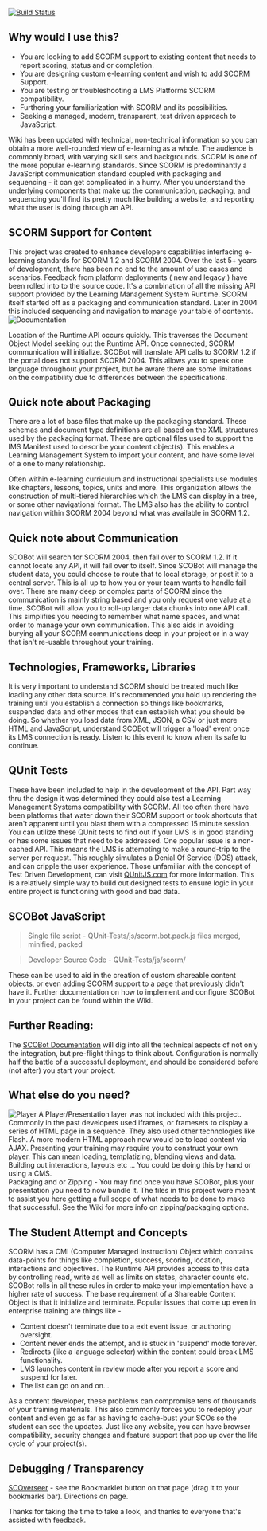 [![Build Status](https://travis-ci.org/cybercussion/SCOBot.png?branch=master)](https://travis-ci.org/cybercussion/SCOBot)
## Why would I use this?

* You are looking to add SCORM support to existing content that needs to report scoring, status and or completion.
* You are designing custom e-learning content and wish to add SCORM Support.
* You are testing or troubleshooting a LMS Platforms SCORM compatibility.
* Furthering your familiarization with SCORM and its possibilities.
* Seeking a managed, modern, transparent, test driven approach to JavaScript.

Wiki has been updated with technical, non-technical information so you can obtain a more well-rounded view of e-learning as a whole.  The audience is commonly broad, with varying skill sets and backgrounds.
SCORM is one of the more popular e-learning standards.  Since SCORM is predominantly a JavaScript communication standard coupled with packaging and sequencing - it can get complicated in a hurry.
After you understand the underlying components that make up the communication, packaging, and sequencing you'll find its pretty much like building a website, and reporting what the user is doing through an API.

## SCORM Support for Content
This project was created to enhance developers capabilities interfacing e-learning standards for SCORM 1.2 and SCORM 2004.  Over the last 5+ years of development, there has been no end to the amount of use cases and scenarios.  Feedback from platform deployments ( new and legacy ) have been rolled into to the source code. 
It's a combination of all the missing API support provided by the Learning Management System Runtime.  SCORM itself started off as a packaging and communication standard.  Later in 2004 this included sequencing and navigation to manage your table of contents.
![Documentation](http://cybercussion.com/css/img/oriented.jpg) 

Location of the Runtime API occurs quickly.  This traverses the Document Object Model seeking out the Runtime API.  Once connected, SCORM communication will initialize.
SCOBot will translate API calls to SCORM 1.2 if the portal does not support SCORM 2004.  This allows you to speak one language throughout your project, but be aware there are some limitations on the compatibility due to differences between the specifications.

## Quick note about Packaging
There are a lot of base files that make up the packaging standard.  These schemas and document type definitions are all based on the XML structures used by the packaging format.
These are optional files used to support the IMS Manifest used to describe your content object(s).  This enables a Learning Management System to import your content, and have some level of a one to many relationship.

Often within e-learning curriculum and instructional specialists use modules like chapters, lessons, topics, units and more.  This organization allows the construction of multi-tiered hierarchies which the LMS can display in a tree, or some other navigational format.
The LMS also has the ability to control navigation within SCORM 2004 beyond what was available in SCORM 1.2.

## Quick note about Communication
SCOBot will search for SCORM 2004, then fail over to SCORM 1.2.  If it cannot locate any API, it will fail over to itself.  Since SCOBot will manage the student data, you could choose to route that to local storage, or post it to a central server.  This is all up to how you or your team wants to handle fail over.
There are many deep or complex parts of SCORM since the communication is mainly string based and you only request one value at a time.  SCOBot will allow you to roll-up larger data chunks into one API call.  This simplifies you needing to remember what name spaces, and what order to manage your own communication.  This also aids in avoiding burying all your SCORM communications deep in your project or in a way that isn't re-usable throughout your training.
 
## Technologies, Frameworks, Libraries
It is very important to understand SCORM should be treated much like loading any other data source.  It's recommended you hold up rendering the training until you establish a connection so things like bookmarks, suspended data and other modes that can establish what you should be doing.  So whether you load data from XML, JSON, a CSV or just more HTML and JavaScript, understand SCOBot will trigger a 'load' event once its LMS connection is ready.  Listen to this event to know when its safe to continue.

## QUnit Tests
These have been included to help in the development of the API.  Part way thru the design it was determined they could also test a Learning Management Systems compatibility with SCORM.  All too often there have been platforms that water down their SCORM support or took shortcuts that aren't apparent until you blast them with a compressed 15 minute session.  You can utilize these QUnit tests to find out if your LMS is in good standing or has some issues that need to be addressed.  One popular issue is a non-cached API.  This means the LMS is attempting to make a round-trip to the server per request.  This roughly simulates a Denial Of Service (DOS) attack, and can cripple the user experience.
Those unfamiliar with the concept of Test Driven Development, can visit [QUnitJS.com](https:/qunitjs.com) for more information.
This is a relatively simple way to build out designed tests to ensure logic in your entire project is functioning with good and bad data.

## SCOBot JavaScript
>Single file script - 
QUnit-Tests/js/scorm.bot.pack.js files merged, minified, packed

>Developer Source Code -
QUnit-Tests/js/scorm/

These can be used to aid in the creation of custom shareable content objects, or even adding SCORM support to a page that previously didn't have it.  Further documentation on how to implement and configure SCOBot in your project can be found within the Wiki.

## Further Reading:
The [SCOBot Documentation](https://github.com/cybercussion/SCOBot/wiki/SCORM-SCOBot-Documentation) will dig into all the technical aspects of not only the integration, but pre-flight things to think about.
Configuration is normally half the battle of a successful deployment, and should be considered before (not after) you start your project.

## What else do you need?
![Player](http://cybercussion.com/css/img/SCOBotPlayer.png) 
A Player/Presentation layer was not included with this project.  Commonly in the past developers used iframes, or framesets to display a series of HTML page in a sequence.  They also used other technologies like Flash.  A more modern HTML approach now would be to lead content via AJAX.
Presenting your training may require you to construct your own player.  This can mean loading, templatizing, blending views and data.  Building out interactions, layouts etc ... You could be doing this by hand or using a CMS.  
Packaging and or Zipping - You may find once you have SCOBot, plus your presentation you need to now bundle it.  The files in this project were meant to assist you here getting a full scope of what needs to be done to make that successful.  See the Wiki for more info on zipping/packaging options.


## The Student Attempt and Concepts
SCORM has a CMI (Computer Managed Instruction) Object which contains data-points for things like completion, success, scoring, location, interactions and objectives.  The Runtime API provides access to this data by controlling read, write as well as limits on states, character counts etc.  SCOBot rolls in all these rules in order to make your implementation have a higher rate of success.
The base requirement of a Shareable Content Object is that it initialize and terminate.  Popular issues that come up even in enterprise  training are things like -

* Content doesn't terminate due to a exit event issue, or authoring oversight.
* Content never ends the attempt, and is stuck in 'suspend' mode forever.
* Redirects (like a language selector) within the content could break LMS functionality.
* LMS launches content in review mode after you report a score and suspend for later.
* The list can go on and on...

As a content developer, these problems can compromise tens of thousands of your training materials.  This also commonly forces you to redeploy your content and even go as far as having to cache-bust your SCOs so the student can see the updates.  Just like any website, you can have browser compatibility, security changes and feature support that pop up over the life cycle of your project(s).

## Debugging / Transparency
[SCOverseer](http://www.cybercussion.com/bookmarklets/SCORM/) - see the Bookmarklet button on that page (drag it to your bookmarks bar).  Directions on page.

Thanks for taking the time to take a look, and thanks to everyone that's assisted with feedback.